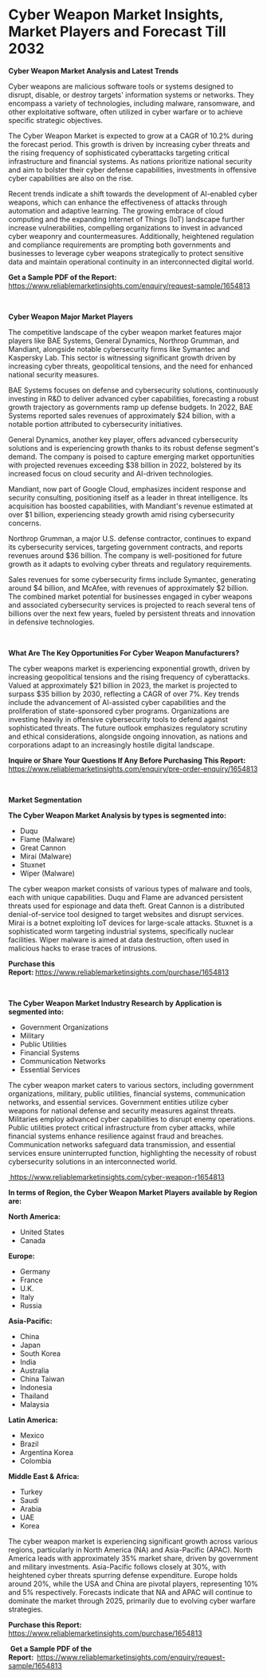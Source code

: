 <p><h1>Cyber Weapon Market Insights, Market Players and Forecast Till 2032</h1></p><p><strong>Cyber Weapon Market Analysis and Latest Trends</strong></p>
<p><p>Cyber weapons are malicious software tools or systems designed to disrupt, disable, or destroy targets' information systems or networks. They encompass a variety of technologies, including malware, ransomware, and other exploitative software, often utilized in cyber warfare or to achieve specific strategic objectives.</p><p>The Cyber Weapon Market is expected to grow at a CAGR of 10.2% during the forecast period. This growth is driven by increasing cyber threats and the rising frequency of sophisticated cyberattacks targeting critical infrastructure and financial systems. As nations prioritize national security and aim to bolster their cyber defense capabilities, investments in offensive cyber capabilities are also on the rise.</p><p>Recent trends indicate a shift towards the development of AI-enabled cyber weapons, which can enhance the effectiveness of attacks through automation and adaptive learning. The growing embrace of cloud computing and the expanding Internet of Things (IoT) landscape further increase vulnerabilities, compelling organizations to invest in advanced cyber weaponry and countermeasures. Additionally, heightened regulation and compliance requirements are prompting both governments and businesses to leverage cyber weapons strategically to protect sensitive data and maintain operational continuity in an interconnected digital world.</p></p>
<p><strong>Get a Sample PDF of the Report:&nbsp;</strong> <a href="https://www.reliablemarketinsights.com/enquiry/request-sample/1654813?utm_campaign=2183&utm_medium=2&utm_source=Github&utm_content=ia&utm_term=16042025&utm_id=cyber-weapon">https://www.reliablemarketinsights.com/enquiry/request-sample/1654813</a></p>
<p>&nbsp;</p>
<p><strong>Cyber Weapon Major Market Players</strong></p>
<p><p>The competitive landscape of the cyber weapon market features major players like BAE Systems, General Dynamics, Northrop Grumman, and Mandiant, alongside notable cybersecurity firms like Symantec and Kaspersky Lab. This sector is witnessing significant growth driven by increasing cyber threats, geopolitical tensions, and the need for enhanced national security measures.</p><p>BAE Systems focuses on defense and cybersecurity solutions, continuously investing in R&D to deliver advanced cyber capabilities, forecasting a robust growth trajectory as governments ramp up defense budgets. In 2022, BAE Systems reported sales revenues of approximately $24 billion, with a notable portion attributed to cybersecurity initiatives.</p><p>General Dynamics, another key player, offers advanced cybersecurity solutions and is experiencing growth thanks to its robust defense segment's demand. The company is poised to capture emerging market opportunities with projected revenues exceeding $38 billion in 2022, bolstered by its increased focus on cloud security and AI-driven technologies.</p><p>Mandiant, now part of Google Cloud, emphasizes incident response and security consulting, positioning itself as a leader in threat intelligence. Its acquisition has boosted capabilities, with Mandiant's revenue estimated at over $1 billion, experiencing steady growth amid rising cybersecurity concerns.</p><p>Northrop Grumman, a major U.S. defense contractor, continues to expand its cybersecurity services, targeting government contracts, and reports revenues around $36 billion. The company is well-positioned for future growth as it adapts to evolving cyber threats and regulatory requirements.</p><p>Sales revenues for some cybersecurity firms include Symantec, generating around $4 billion, and McAfee, with revenues of approximately $2 billion. The combined market potential for businesses engaged in cyber weapons and associated cybersecurity services is projected to reach several tens of billions over the next few years, fueled by persistent threats and innovation in defensive technologies.</p></p>
<p>&nbsp;</p>
<p><strong>What Are The Key Opportunities For Cyber Weapon Manufacturers?</strong></p>
<p><p>The cyber weapons market is experiencing exponential growth, driven by increasing geopolitical tensions and the rising frequency of cyberattacks. Valued at approximately $21 billion in 2023, the market is projected to surpass $35 billion by 2030, reflecting a CAGR of over 7%. Key trends include the advancement of AI-assisted cyber capabilities and the proliferation of state-sponsored cyber programs. Organizations are investing heavily in offensive cybersecurity tools to defend against sophisticated threats. The future outlook emphasizes regulatory scrutiny and ethical considerations, alongside ongoing innovation, as nations and corporations adapt to an increasingly hostile digital landscape.</p></p>
<p><strong>Inquire or Share Your Questions If Any Before Purchasing This Report:</strong> <a href="https://www.reliablemarketinsights.com/enquiry/pre-order-enquiry/1654813?utm_campaign=2183&utm_medium=2&utm_source=Github&utm_content=ia&utm_term=16042025&utm_id=cyber-weapon">https://www.reliablemarketinsights.com/enquiry/pre-order-enquiry/1654813</a></p>
<p>&nbsp;</p>
<p><strong>Market Segmentation</strong></p>
<p><strong>The Cyber Weapon Market Analysis by types is segmented into:</strong></p>
<p><ul><li>Duqu</li><li>Flame (Malware)</li><li>Great Cannon</li><li>Mirai (Malware)</li><li>Stuxnet</li><li>Wiper (Malware)</li></ul></p>
<p><p>The cyber weapon market consists of various types of malware and tools, each with unique capabilities. Duqu and Flame are advanced persistent threats used for espionage and data theft. Great Cannon is a distributed denial-of-service tool designed to target websites and disrupt services. Mirai is a botnet exploiting IoT devices for large-scale attacks. Stuxnet is a sophisticated worm targeting industrial systems, specifically nuclear facilities. Wiper malware is aimed at data destruction, often used in malicious hacks to erase traces of intrusions.</p></p>
<p><strong>Purchase this Report:&nbsp;</strong><a href="https://www.reliablemarketinsights.com/purchase/1654813?utm_campaign=2183&utm_medium=2&utm_source=Github&utm_content=ia&utm_term=16042025&utm_id=cyber-weapon">https://www.reliablemarketinsights.com/purchase/1654813</a></p>
<p>&nbsp;</p>
<p><strong>The Cyber Weapon Market Industry Research by Application is segmented into:</strong></p>
<p><ul><li>Government Organizations</li><li>Military</li><li>Public Utilities</li><li>Financial Systems</li><li>Communication Networks</li><li>Essential Services</li></ul></p>
<p><p>The cyber weapon market caters to various sectors, including government organizations, military, public utilities, financial systems, communication networks, and essential services. Government entities utilize cyber weapons for national defense and security measures against threats. Militaries employ advanced cyber capabilities to disrupt enemy operations. Public utilities protect critical infrastructure from cyber attacks, while financial systems enhance resilience against fraud and breaches. Communication networks safeguard data transmission, and essential services ensure uninterrupted function, highlighting the necessity of robust cybersecurity solutions in an interconnected world.</p></p>
<p><a href="https://www.reliablemarketinsights.com/cyber-weapon-r1654813?utm_campaign=2183&utm_medium=2&utm_source=Github&utm_content=ia&utm_term=16042025&utm_id=cyber-weapon">&nbsp;https://www.reliablemarketinsights.com/cyber-weapon-r1654813</a></p>
<p><strong>In terms of Region, the Cyber Weapon Market Players available by Region are:</strong></p>
<p>
    <p> <strong> North America: </strong>
        <ul>
            <li>United States</li>
            <li>Canada</li>
        </ul>
        </p> 
    <p> <strong> Europe: </strong>
        <ul>
            <li>Germany</li>
            <li>France</li>
            <li>U.K.</li>
            <li>Italy</li>
            <li>Russia</li>
        </ul>
        </p> 
    <p> <strong> Asia-Pacific: </strong>
        <ul>
            <li>China</li>
            <li>Japan</li>
            <li>South Korea</li>
            <li>India</li>
            <li>Australia</li>
            <li>China Taiwan</li>
            <li>Indonesia</li>
            <li>Thailand</li>
            <li>Malaysia</li>
        </ul>
        </p> 
    <p> <strong> Latin America: </strong>
        <ul>
            <li>Mexico</li>
            <li>Brazil</li>
            <li>Argentina Korea</li>
            <li>Colombia</li>
        </ul>
        </p> 
    <p> <strong> Middle East & Africa: </strong>
        <ul>
            <li>Turkey</li>
            <li>Saudi</li>
            <li>Arabia</li>
            <li>UAE</li>
            <li>Korea</li>
        </ul>
    </p>
    </p>
<p><p>The cyber weapon market is experiencing significant growth across various regions, particularly in North America (NA) and Asia-Pacific (APAC). North America leads with approximately 35% market share, driven by government and military investments. Asia-Pacific follows closely at 30%, with heightened cyber threats spurring defense expenditure. Europe holds around 20%, while the USA and China are pivotal players, representing 10% and 5% respectively. Forecasts indicate that NA and APAC will continue to dominate the market through 2025, primarily due to evolving cyber warfare strategies.</p></p>
<p><strong>Purchase this Report: </strong><a href="https://www.reliablemarketinsights.com/purchase/1654813?utm_campaign=2183&utm_medium=2&utm_source=Github&utm_content=ia&utm_term=16042025&utm_id=cyber-weapon">https://www.reliablemarketinsights.com/purchase/1654813</a></p>
<p>&nbsp;<strong>Get a Sample PDF of the Report:&nbsp;&nbsp;</strong><a href="https://www.reliablemarketinsights.com/enquiry/request-sample/1654813?utm_campaign=2183&utm_medium=2&utm_source=Github&utm_content=ia&utm_term=16042025&utm_id=cyber-weapon">https://www.reliablemarketinsights.com/enquiry/request-sample/1654813</a></p>
<p><strong></strong></p>
<p><p></p><p></p><p></p></p>